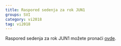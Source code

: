 ```yaml
---
title: Raspored sedenja za rok JUN1
groups: SVI
category: vi2018
tag: vi2018
---
```

Raspored sedenja za rok JUN1 možete pronaći 
<a href="https://docs.google.com/spreadsheets/d/1UiYDmSD5rFC5Np-wh8glVPOZoZWBCRhO90Mj_XEHw4w/edit#gid=0" target="_blank">ovde</a>.
